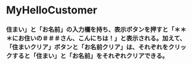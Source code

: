 # MyHelloCustomer

### 住まい」と「お名前」の入力欄を持ち、表示ボタンを押すと「＊＊＊にお住いの＃＃＃さん、こんにちは！」と表示される。加えて、「住まいクリア」ボタンと「お名前クリア」は、それぞれをクリックすると「住まい」と「お名前」をそれぞれクリアできる。
